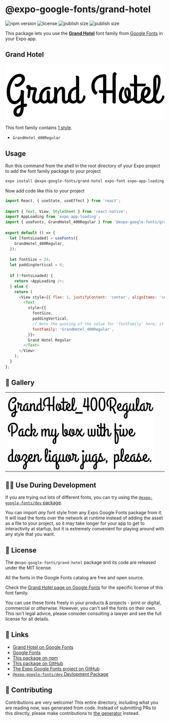 # @expo-google-fonts/grand-hotel

![npm version](https://flat.badgen.net/npm/v/@expo-google-fonts/grand-hotel)
![license](https://flat.badgen.net/github/license/expo/google-fonts)
![publish size](https://flat.badgen.net/packagephobia/install/@expo-google-fonts/grand-hotel)
![publish size](https://flat.badgen.net/packagephobia/publish/@expo-google-fonts/grand-hotel)

This package lets you use the [**Grand Hotel**](https://fonts.google.com/specimen/Grand+Hotel) font family from [Google Fonts](https://fonts.google.com/) in your Expo app.

## Grand Hotel

![Grand Hotel](./font-family.png)

This font family contains [1 style](#-gallery).

- `GrandHotel_400Regular`

## Usage

Run this command from the shell in the root directory of your Expo project to add the font family package to your project
```sh
expo install @expo-google-fonts/grand-hotel expo-font expo-app-loading
```

Now add code like this to your project
```js
import React, { useState, useEffect } from 'react';

import { Text, View, StyleSheet } from 'react-native';
import AppLoading from 'expo-app-loading';
import { useFonts, GrandHotel_400Regular } from '@expo-google-fonts/grand-hotel';

export default () => {
  let [fontsLoaded] = useFonts({
    GrandHotel_400Regular,
  });

  let fontSize = 24;
  let paddingVertical = 6;

  if (!fontsLoaded) {
    return <AppLoading />;
  } else {
    return (
      <View style={{ flex: 1, justifyContent: 'center', alignItems: 'center' }}>
        <Text
          style={{
            fontSize,
            paddingVertical,
            // Note the quoting of the value for `fontFamily` here; it expects a string!
            fontFamily: 'GrandHotel_400Regular',
          }}>
          Grand Hotel Regular
        </Text>
      </View>
    );
  }
};

```

## 🔡 Gallery


||||
|-|-|-|
|![GrandHotel_400Regular](./GrandHotel_400Regular.ttf.png)||||


## 👩‍💻 Use During Development

If you are trying out lots of different fonts, you can try using the [`@expo-google-fonts/dev` package](https://github.com/expo/google-fonts/tree/master/font-packages/dev#readme).

You can import *any* font style from any Expo Google Fonts package from it. It will load the fonts
over the network at runtime instead of adding the asset as a file to your project, so it may take longer
for your app to get to interactivity at startup, but it is extremely convenient
for playing around with any style that you want.

## 📖 License

The `@expo-google-fonts/grand-hotel` package and its code are released under the MIT license.

All the fonts in the Google Fonts catalog are free and open source.

Check the [Grand Hotel page on Google Fonts](https://fonts.google.com/specimen/Grand+Hotel) for the specific license of this font family.

You can use these fonts freely in your products & projects - print or digital, commercial or otherwise. However, you can't sell the fonts on their own. This isn't legal advice, please consider consulting a lawyer and see the full license for all details.

## 🔗 Links

- [Grand Hotel on Google Fonts](https://fonts.google.com/specimen/Grand+Hotel)
- [Google Fonts](https://fonts.google.com/)
- [This package on npm](https://www.npmjs.com/package/@expo-google-fonts/grand-hotel)
- [This package on GitHub](https://github.com/expo/google-fonts/tree/master/font-packages/grand-hotel)
- [The Expo Google Fonts project on GitHub](https://github.com/expo/google-fonts)
- [`@expo-google-fonts/dev` Devlopment Package](https://github.com/expo/google-fonts/tree/master/font-packages/dev)

## 🤝 Contributing

Contributions are very welcome! This entire directory, including what you are reading now, was generated from code. Instead of submitting PRs to this directly, please make contributions to [the generator](https://github.com/expo/google-fonts/tree/master/packages/generator) instead.
